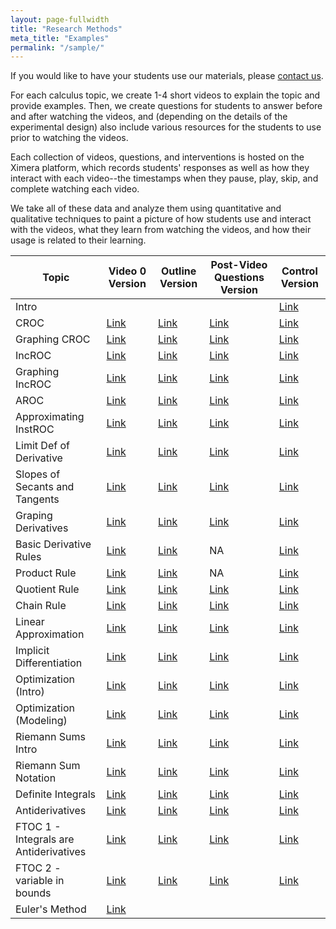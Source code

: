 ```yaml
---
layout: page-fullwidth
title: "Research Methods"
meta_title: "Examples"
permalink: "/sample/"
---
```


If you would like to have your students use our materials, please <a href="mailto:info@calcvids.org">contact us</a>.

For each calculus topic, we create 1-4 short videos to explain the topic and provide examples. Then, we create questions for students to answer before and after watching the videos, and (depending on the details of the experimental design) also include various resources for the students to use prior to watching the videos.

Each collection of videos, questions, and interventions is hosted on the Ximera platform, which records students' responses as well as how they interact with each video--the timestamps when they pause, play, skip, and complete watching each video.

We take all of these data and analyze them using quantitative and qualitative techniques to paint a picture of how students use and interact with the videos, what they learn from watching the videos, and how their usage is related to their learning.

| Topic                                  | Video 0 Version                                              | Outline Version                                              | Post-Video Questions Version                                | Control Version                                               |
|----------------------------------------|--------------------------------------------------------------|--------------------------------------------------------------|-------------------------------------------------------------|---------------------------------------------------------------|
| Intro                                  |                                                              |                                                              |                                                             | [Link](https://ximera.osu.edu/fall18calcvids/intro/intro/intro/name1) |
| CROC                                   | [Link](https://ximera.osu.edu/fall18calcvids/v/croc/name)            | [Link](https://ximera.osu.edu/fall18calcvids/o/croc/name)            | [Link](https://ximera.osu.edu/fall18calcvids/q/croc/name)           | [Link](https://ximera.osu.edu/fall18calcvids/c/croc/name)             |
| Graphing CROC                          | [Link](https://ximera.osu.edu/fall18calcvids/v/graphingcroc/name)    | [Link](https://ximera.osu.edu/fall18calcvids/o/graphingcroc/name)    | [Link](https://ximera.osu.edu/fall18calcvids/q/graphingcroc/name)   | [Link](https://ximera.osu.edu/fall18calcvids/c/graphingcroc/name)     |
| IncROC                                 | [Link](https://ximera.osu.edu/fall18calcvids/v/incroc/name)          | [Link](https://ximera.osu.edu/fall18calcvids/o/incroc/name)          | [Link](https://ximera.osu.edu/fall18calcvids/q/incroc/name)         | [Link](https://ximera.osu.edu/fall18calcvids/c/incroc/name)           |
| Graphing IncROC                        | [Link](https://ximera.osu.edu/fall18calcvids/v/graphingincroc/name)  | [Link](https://ximera.osu.edu/fall18calcvids/o/graphingincroc/name)  | [Link](https://ximera.osu.edu/fall18calcvids/q/graphingincroc/name) | [Link](https://ximera.osu.edu/fall18calcvids/c/graphingincroc/name)   |
| AROC                                   | [Link](https://ximera.osu.edu/fall18calcvids/v/aroc/name)            | [Link](https://ximera.osu.edu/fall18calcvids/o/aroc/name)            | [Link](https://ximera.osu.edu/fall18calcvids/q/aroc/name)           | [Link](https://ximera.osu.edu/fall18calcvids/c/aroc/name)             |
| Approximating InstROC                  | [Link](https://ximera.osu.edu/fall18calcvids/v/approxiroc/name)      | [Link](https://ximera.osu.edu/fall18calcvids/o/approxiroc/name)      | [Link](https://ximera.osu.edu/fall18calcvids/q/approxiroc/name)     | [Link](https://ximera.osu.edu/fall18calcvids/c/approxiroc/name)       |
| Limit Def of Derivative                | [Link](https://ximera.osu.edu/fall18calcvids/v/limitdef/name)        | [Link](https://ximera.osu.edu/fall18calcvids/o/limitdef/name)        | [Link](https://ximera.osu.edu/fall18calcvids/q/limitdef/name)       | [Link](https://ximera.osu.edu/fall18calcvids/c/limitdef/name)         |
| Slopes of Secants and Tangents         | [Link](https://ximera.osu.edu/fall18calcvids/v/secanttangent/name)   | [Link](https://ximera.osu.edu/fall18calcvids/o/secanttangent/name)   | [Link](https://ximera.osu.edu/fall18calcvids/q/secanttangent/name)  | [Link](https://ximera.osu.edu/fall18calcvids/c/secanttangent/name)    |
| Graping Derivatives                    | [Link](https://ximera.osu.edu/fall18calcvids/v/graphingderiv/name)   | [Link](https://ximera.osu.edu/fall18calcvids/o/graphingderiv/name)   | [Link](https://ximera.osu.edu/fall18calcvids/q/graphingderiv/name)  | [Link](https://ximera.osu.edu/fall18calcvids/c/graphingderiv/name)    |
| Basic Derivative Rules                 | [Link](https://ximera.osu.edu/fall18calcvids/v/basicderivrules/name) | [Link](https://ximera.osu.edu/fall18calcvids/o/basicderivrules/name) | NA                                                          | [Link](https://ximera.osu.edu/fall18calcvids/c/basicderivrules/name)  |
| Product Rule                           | [Link](https://ximera.osu.edu/fall18calcvids/v/product/name)         | [Link](https://ximera.osu.edu/fall18calcvids/o/product/name)         | NA                                                          | [Link](https://ximera.osu.edu/fall18calcvids/c/product/name)          |
| Quotient Rule                          | [Link](https://ximera.osu.edu/fall18calcvids/v/quotient/name)        | [Link](https://ximera.osu.edu/fall18calcvids/o/quotient/name)        | [Link](https://ximera.osu.edu/fall18calcvids/q/quotient/name)       | [Link](https://ximera.osu.edu/fall18calcvids/c/quotient/name)         |
| Chain Rule                             | [Link](https://ximera.osu.edu/fall18calcvids/v/chain/name)           | [Link](https://ximera.osu.edu/fall18calcvids/o/chain/name)           | [Link](https://ximera.osu.edu/fall18calcvids/q/chain/name)          | [Link](https://ximera.osu.edu/fall18calcvids/c/chain/name)            |
| Linear Approximation                   | [Link](https://ximera.osu.edu/fall18calcvids/v/linapprox/name)       | [Link](https://ximera.osu.edu/fall18calcvids/o/linapprox/name)       | [Link](https://ximera.osu.edu/fall18calcvids/q/linapprox/name)      | [Link](https://ximera.osu.edu/fall18calcvids/c/linapprox/name)        |
| Implicit Differentiation               | [Link](https://ximera.osu.edu/fall18calcvids/v/implicit/name)        | [Link](https://ximera.osu.edu/fall18calcvids/o/implicit/name)        | [Link](https://ximera.osu.edu/fall18calcvids/q/implicit/name)       | [Link](https://ximera.osu.edu/fall18calcvids/c/implicit/name)         |
| Optimization (Intro)                   | [Link](https://ximera.osu.edu/fall18calcvids/v/optintro/name)        | [Link](https://ximera.osu.edu/fall18calcvids/o/optintro/name)        | [Link](https://ximera.osu.edu/fall18calcvids/q/optintro/name)       | [Link](https://ximera.osu.edu/fall18calcvids/c/optintro/name)         |
| Optimization (Modeling)                | [Link](https://ximera.osu.edu/fall18calcvids/v/optmodel/name)        | [Link](https://ximera.osu.edu/fall18calcvids/o/optmodel/name)        | [Link](https://ximera.osu.edu/fall18calcvids/q/optmodel/name)       | [Link](https://ximera.osu.edu/fall18calcvids/c/optmodel/name)         |
| Riemann Sums Intro                     | [Link](https://ximera.osu.edu/fall18calcvids/v/rsintro/name)         | [Link](https://ximera.osu.edu/fall18calcvids/o/rsintro/name)         | [Link](https://ximera.osu.edu/fall18calcvids/q/rsintro/name)        | [Link](https://ximera.osu.edu/fall18calcvids/c/rsintro/name)          |
| Riemann Sum Notation                   | [Link](https://ximera.osu.edu/fall18calcvids/v/rsnotation/name)      | [Link](https://ximera.osu.edu/fall18calcvids/o/rsnotation/name)      | [Link](https://ximera.osu.edu/fall18calcvids/q/rsnotation/name)     | [Link](https://ximera.osu.edu/fall18calcvids/c/rsnotation/name)       |
| Definite Integrals                     | [Link](https://ximera.osu.edu/fall18calcvids/v/defint/name)          | [Link](https://ximera.osu.edu/fall18calcvids/o/defint/name)          | [Link](https://ximera.osu.edu/fall18calcvids/q/defint/name)         | [Link](https://ximera.osu.edu/fall18calcvids/c/defint/name)           |
| Antiderivatives                        | [Link](https://ximera.osu.edu/fall18calcvids/v/antideriv/name)       | [Link](https://ximera.osu.edu/fall18calcvids/o/antideriv/name)       | [Link](https://ximera.osu.edu/fall18calcvids/q/antideriv/name)      | [Link](https://ximera.osu.edu/fall18calcvids/c/antideriv/name)        |
| FTOC 1 - Integrals are Antiderivatives | [Link](https://ximera.osu.edu/fall18calcvids/v/ftoc1/name)           | [Link](https://ximera.osu.edu/fall18calcvids/o/ftoc1/name)           | [Link](https://ximera.osu.edu/fall18calcvids/q/ftoc1/name)          | [Link](https://ximera.osu.edu/fall18calcvids/c/ftoc1/name)            |
| FTOC 2 - variable in bounds            | [Link](https://ximera.osu.edu/fall18calcvids/v/ftoc2/name)           | [Link](https://ximera.osu.edu/fall18calcvids/o/ftoc2/name)           | [Link](https://ximera.osu.edu/fall18calcvids/q/ftoc2/name)          | [Link](https://ximera.osu.edu/fall18calcvids/c/ftoc2/name)            |
| Euler's Method                         | [Link](https://ximera.osu.edu/fall18calcvids/euler/euler)            |                                                              |                                                             |                                                               |

<!--* [Constant Rate of Change](https://ximera.osu.edu/calcvids/sample/croc)-->
<!--* [Approximating Instantaneous Rates of Change](https://ximera.osu.edu/calcvids/sample/arociroc)-->
<!--* [Graphing Derivatives](https://ximera.osu.edu/calcvids/sample/graphderiv)-->
<!--* [Basic Derivative Rules](https://ximera.osu.edu/calcvids/sample/derivrules)-->
<!--* The Chain Rule (Under revision)-->
<!--* [Optimization](https://ximera.osu.edu/calcvids/sample/opt)-->
<!--* [Integrals from Riemann Sums](https://ximera.osu.edu/calcvids/sample/rs)-->
<!--* [Antiderivatives](https://ximera.osu.edu/calcvids/sample/antideriv)-->




<!--* [5: The Chain Rule](5)-->
<!--* [8: Antiderivatives](8)-->
